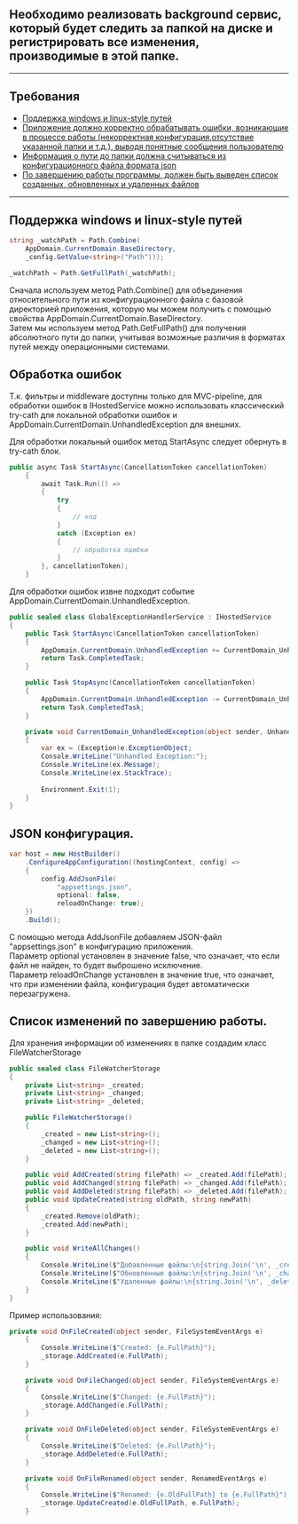 ## Необходимо реализовать background сервис, который будет следить за папкой на диске и регистрировать все изменения, производимые в этой папке.  

---

## Требования
- [Поддержка windows и linux-style путей](#поддержка-windows-и-linux-style-путей)
- [Приложение должно корректно обрабатывать ошибки, возникающие в процессе работы (некорректная конфигурация,отсутствие указанной папки и т.д.), выводя понятные сообщения пользователю](#обработка-ошибок)
- [Информация о пути до папки должна считываться из конфигурационного файла формата json](#json-конфигурация)
- [По завершению работы программы, должен быть выведен список созданных, обновленных и удаленных файлов](#список-изменений-по-завершению-работы)
---

## Поддержка windows и linux-style путей

```csharp
string _watchPath = Path.Combine(
    AppDomain.CurrentDomain.BaseDirectory, 
    _config.GetValue<string>("Path")));

_watchPath = Path.GetFullPath(_watchPath);
```

Сначала используем метод Path.Combine() для объединения относительного пути из конфигурационного файла с базовой директорией приложения, которую мы можем получить с помощью свойства AppDomain.CurrentDomain.BaseDirectory.  
Затем мы используем метод Path.GetFullPath() для получения абсолютного пути до папки, учитывая возможные различия в форматах путей между операционными системами.


## Обработка ошибок

Т.к. фильтры и middleware доступны только для MVC-pipeline, для обработки ошибок в IHostedService можно использовать классический try-cath для локальной обработки ошибок и AppDomain.CurrentDomain.UnhandledException для внешних.  

Для обработки локальный ошибок метод StartAsync следует обернуть в try-cath блок.

```csharp
public async Task StartAsync(CancellationToken cancellationToken)
    {
        await Task.Run(() =>
        {
            try
            {
                // код
            }
            catch (Exception ex)
            {
                // обработка ошибки
            }
        }, cancellationToken);
    }
```  

Для обработки ошибок извне подходит событие AppDomain.CurrentDomain.UnhandledException.

```csharp
public sealed class GlobalExceptionHandlerService : IHostedService
{
    public Task StartAsync(CancellationToken cancellationToken)
    {
        AppDomain.CurrentDomain.UnhandledException += CurrentDomain_UnhandledException;
        return Task.CompletedTask;
    }

    public Task StopAsync(CancellationToken cancellationToken)
    {
        AppDomain.CurrentDomain.UnhandledException -= CurrentDomain_UnhandledException;
        return Task.CompletedTask;
    }

    private void CurrentDomain_UnhandledException(object sender, UnhandledExceptionEventArgs e)
    {
        var ex = (Exception)e.ExceptionObject;
        Console.WriteLine("Unhandled Exception:");
        Console.WriteLine(ex.Message);
        Console.WriteLine(ex.StackTrace);
        
        Environment.Exit(1);
    }
}
```

## JSON конфигурация.

```csharp
var host = new HostBuilder()
    .ConfigureAppConfiguration((hostingContext, config) =>
    {
        config.AddJsonFile(
            "appsettings.json", 
            optional: false, 
            reloadOnChange: true);
    })
    .Build();
```

С помощью метода AddJsonFile добавляем JSON-файл "appsettings.json" в конфигурацию приложения.  
Параметр optional установлен в значение false, что означает, что если файл не найден, то будет выброшено исключение.   
Параметр reloadOnChange установлен в значение true, что означает, что при изменении файла, конфигурация будет автоматически перезагружена.

## Список изменений по завершению работы.  

Для хранения информации об изменениях в папке создадим класс FileWatcherStorage  

```csharp
public sealed class FileWatcherStorage
{
    private List<string> _created;
    private List<string> _changed;
    private List<string> _deleted;

    public FileWatcherStorage()
    {
        _created = new List<string>();
        _changed = new List<string>();
        _deleted = new List<string>();
    }

    public void AddCreated(string filePath) => _created.Add(filePath);
    public void AddChanged(string filePath) => _changed.Add(filePath);
    public void AddDeleted(string filePath) => _deleted.Add(filePath);
    public void UpdateCreated(string oldPath, string newPath)
    {
        _created.Remove(oldPath);
        _created.Add(newPath);
    }

    public void WriteAllChanges()
    {
        Console.WriteLine($"Добавленные файлы:\n{string.Join('\n', _created.Distinct())}");
        Console.WriteLine($"Обновленные файлы:\n{string.Join('\n', _changed.Distinct())}");
        Console.WriteLine($"Удаленные файлы:\n{string.Join('\n', _deleted.Distinct())}");
    }
}
```  

Пример использования:

```csharp
private void OnFileCreated(object sender, FileSystemEventArgs e)
    {
        Console.WriteLine($"Created: {e.FullPath}");
        _storage.AddCreated(e.FullPath);
    }

    private void OnFileChanged(object sender, FileSystemEventArgs e)
    {
        Console.WriteLine($"Changed: {e.FullPath}");
        _storage.AddChanged(e.FullPath);
    }

    private void OnFileDeleted(object sender, FileSystemEventArgs e)
    {
        Console.WriteLine($"Deleted: {e.FullPath}");
        _storage.AddDeleted(e.FullPath);
    }

    private void OnFileRenamed(object sender, RenamedEventArgs e)
    {
        Console.WriteLine($"Renamed: {e.OldFullPath} to {e.FullPath}");
        _storage.UpdateCreated(e.OldFullPath, e.FullPath);
    }
```